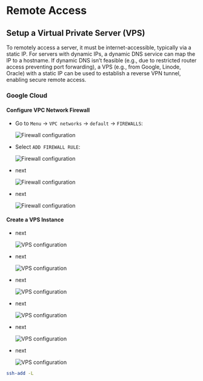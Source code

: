 # Remote Access

## Setup a Virtual Private Server (VPS)

To remotely access a server, it must be internet-accessible, typically via a static IP. For servers with dynamic IPs, a dynamic DNS service can map the IP to a hostname. If dynamic DNS isn’t feasible (e.g., due to restricted router access preventing port forwarding), a VPS (e.g., from Google, Linode, Oracle) with a static IP can be used to establish a reverse VPN tunnel, enabling secure remote access.

### Google Cloud

#### Configure VPC Network Firewall

- Go to `Menu` → `VPC networks` → `default` → `FIREWALLS`:

  ![Firewall configuration](../assets/configure-vps-firewall-00.png)

- Select `ADD FIREWALL RULE`:

  ![Firewall configuration](../assets/configure-vps-firewall-01.png)

- next

  ![Firewall configuration](../assets/configure-vps-firewall-02.png)

- next

  ![Firewall configuration](../assets/configure-vps-firewall-03.png)

#### Create a VPS Instance

- next

  ![VPS configuration](../assets/configure-vps-00.png)

- next

  ![VPS configuration](../assets/configure-vps-01.png)

- next

  ![VPS configuration](../assets/configure-vps-02.png)

- next

  ![VPS configuration](../assets/configure-vps-03.png)

- next

  ![VPS configuration](../assets/configure-vps-04.png)

- next

  ![VPS configuration](../assets/configure-vps-05.png)

``` sh
ssh-add -L
```
